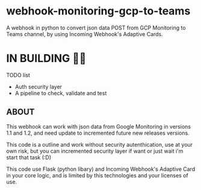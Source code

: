 # webhook-monitoring-gcp-to-teams
A webhook in python to convert json data POST from GCP Monitoring to Teams channel, by using Incoming Webhook's Adaptive Cards.

# IN BUILDING :construction::construction_worker:
TODO list
- Auth security layer
- A pipeline to check, validate and test

## ABOUT
This webhook can work with json data from Google Monitoring in versions 1.1 and 1.2, and need update to incremented future new releases versions.

This code is a outline and work without security autenthication, use at your own risk, but you can incremented security layer if want or just wait i'm start that task (:D)

This code use Flask (python libary) and Incoming Webhook's Adaptive Card in your core logic, and is limited by this technologies and your licenses of use.